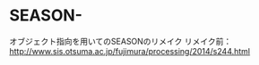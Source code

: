 # SEASON-
オブジェクト指向を用いてのSEASONのリメイク
リメイク前：http://www.sis.otsuma.ac.jp/fujimura/processing/2014/s244.html

